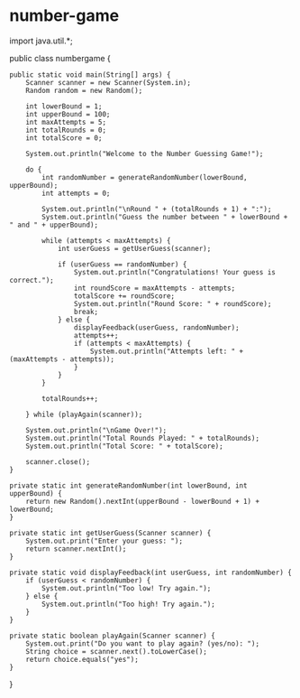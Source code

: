 # number-game
import java.util.*;

public class numbergame {
    
    public static void main(String[] args) {
        Scanner scanner = new Scanner(System.in);
        Random random = new Random();

        int lowerBound = 1;
        int upperBound = 100;
        int maxAttempts = 5;
        int totalRounds = 0;
        int totalScore = 0;

        System.out.println("Welcome to the Number Guessing Game!");

        do {
            int randomNumber = generateRandomNumber(lowerBound, upperBound);
            int attempts = 0;

            System.out.println("\nRound " + (totalRounds + 1) + ":");
            System.out.println("Guess the number between " + lowerBound + " and " + upperBound);

            while (attempts < maxAttempts) {
                int userGuess = getUserGuess(scanner);

                if (userGuess == randomNumber) {
                    System.out.println("Congratulations! Your guess is correct.");
                    int roundScore = maxAttempts - attempts;
                    totalScore += roundScore;
                    System.out.println("Round Score: " + roundScore);
                    break;
                } else {
                    displayFeedback(userGuess, randomNumber);
                    attempts++;
                    if (attempts < maxAttempts) {
                        System.out.println("Attempts left: " + (maxAttempts - attempts));
                    }
                }
            }

            totalRounds++;

        } while (playAgain(scanner));

        System.out.println("\nGame Over!");
        System.out.println("Total Rounds Played: " + totalRounds);
        System.out.println("Total Score: " + totalScore);

        scanner.close();
    }

    private static int generateRandomNumber(int lowerBound, int upperBound) {
        return new Random().nextInt(upperBound - lowerBound + 1) + lowerBound;
    }

    private static int getUserGuess(Scanner scanner) {
        System.out.print("Enter your guess: ");
        return scanner.nextInt();
    }

    private static void displayFeedback(int userGuess, int randomNumber) {
        if (userGuess < randomNumber) {
            System.out.println("Too low! Try again.");
        } else {
            System.out.println("Too high! Try again.");
        }
    }

    private static boolean playAgain(Scanner scanner) {
        System.out.print("Do you want to play again? (yes/no): ");
        String choice = scanner.next().toLowerCase();
        return choice.equals("yes");
    }
}
